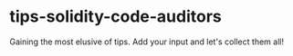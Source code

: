 # tips-solidity-code-auditors
Gaining the most elusive of tips. Add your input and let's collect them all!
